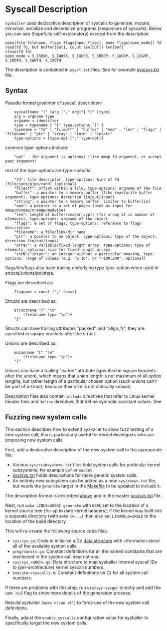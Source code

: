 # Syscall Description

`syzkaller` uses declarative description of syscalls to generate, mutate, minimize,
serialize and deserialize programs (sequences of syscalls). Below you can see
(hopefully self-explanatory) excerpt from the description:

```
open(file filename, flags flags[open_flags], mode flags[open_mode]) fd
read(fd fd, buf buffer[out], count len[buf]) len[buf]
close(fd fd)
open_mode = S_IRUSR, S_IWUSR, S_IXUSR, S_IRGRP, S_IWGRP, S_IXGRP, S_IROTH, S_IWOTH, S_IXOTH
```

The description is contained in `sys/*.txt` files. See for example [sys/sys.txt](sys/sys.txt) file.

## Syntax

Pseudo-formal grammar of syscall description:
```
	syscallname "(" [arg ["," arg]*] ")" [type]
	arg = argname type
	argname = identifier
	type = typename [ "[" type-options "]" ]
	typename = "fd" | "fileoff" | "buffer" | "vma" , "len" | "flags" | "filename" | "ptr" | "array" | "intN" | "intptr"
	type-options = [type-opt ["," type-opt]]
```
common type-options include:
```
	"opt" - the argument is optional (like mmap fd argument, or accept peer argument)
```
rest of the type-options are type-specific:
```
	"fd": file descriptor, type-options: kind of fd (file/sock/pipe/rand) (optional)
	"fileoff": offset within a file, type-options: argname of the file
	"buffer": a pointer to a memory buffer (like read/write buffer argument), type-options: direction (in/out/inout)
	"string": a pointer to a memory buffer, similar to buffer[in]
	"vma": a pointer to a set of pages (used as input for mmap/munmap/mremap/madvise)
	"len": length of buffer/vma/arrayptr (for array it is number of elements), type-options: argname of the object
	"flags": a set of flags, type-options: reference to flags description
	"filename": a file/link/dir name
	"ptr": a pointer to an object, type-options: type of the object; direction (in/out/inout)
	"array": a variable/fixed-length array, type-options: type of elements, optional size for fixed-length arrays
	"intN"/"intptr": an integer without a particular meaning, type-options: range of values (e.g. "5:10", or "-100:200", optional)
```
flags/len/flags also have trailing underlying type type-option when used in structs/unions/pointers.

Flags are described as:
```
	flagname = const ["," const]
```

Structs are described as:
```
	structname "{" "\n"
		(fieldname type "\n")+
	"}"
```
Structs can have trailing attributes "packed" and "align_N",
they are specified in square brackets after the struct.

Unions are described as:
```
	unionname "[" "\n"
		(fieldname type "\n")+
	"]"
```
Unions can have a trailing "varlen" attribute (specified in square brackets after the union),
which means that union length is not maximum of all option lengths,
but rather length of a particular chosen option (such unions can't be part of a struct,
because their size is not statically known).

Description files also contain `include` directives that refer to Linux kernel header files
and `define` directives that define symbolic constant values. See

## Fuzzing new system calls

This section describes how to extend syzkaller to allow fuzz testing of a new system call;
this is particularly useful for kernel developers who are proposing new system calls.

First, add a declarative description of the new system call to the appropriate file:
 - Various `sys/<subsystem>.txt` files hold system calls for particular kernel
   subsystems, for example `bpf` or `socket`.
 - [sys/sys.txt](sys/sys.txt) holds descriptions for more general system calls.
 - An entirely new subsystem can be added as a new `sys/<new>.txt` file, but needs
   the `generate` target in the [Makefile](Makefile) to be updated to include it.

The description format is described [above](#syscall-description) and in the
master [sys/sys.txt](sys/sys.txt) file.

Next, run `make LINUX=$KSRC generate` with `KSRC` set to the location of a kernel
source tree (for up to date kernel headers); if the kernel was built into a separate
directory (with `make O=...`) then also set `LINUXBLD=$KBLD` to the location of the
build directory.

This will re-create the following source code files:
 - `sys/sys.go`: Code to initialize a Go [data structure](sys/decl.go) with information
   about all of the available system calls.
 - `prog/consts.go`: Constant definitions for all the named constants that are
   mentioned in the system call descriptions.
 - `sys/sys_<ARCH>.go`: Data structure to map syzkaller internal syscall IDs to
   (per-architecture) kernel syscall numbers.
 - `executor/syscalls.h`: Constant definitions (in C) for all system call numbers.

If there are problems with this step, run `bin/syz-sysgen` directly and add
the use `-v=5` flag to show more details of the generation process.

Rebuild syzkaller (`make clean all`) to force use of the new system call definitions.

Finally, adjust the `enable_syscalls` configuration value for syzkaller to specifically target the
new system calls.

